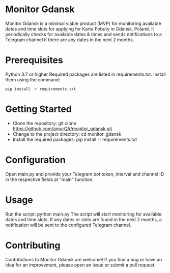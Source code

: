# Monitor Gdansk

Monitor Gdansk is a minimal viable product (MVP) for monitoring available dates and time slots for applying for Karta Pobuty in Gdansk, Poland. It periodically checks for available dates & times and sends notifications to a Telegram channel if there are any dates in the next 2 months.

# Prerequisites
Python 3.7 or higher
Required packages are listed in requirements.txt. Install them using the command: 

`pip install -r requirements.txt`

# Getting Started

* Clone the repository: git clone https://github.com/amurQA/monitor_gdansk.git
* Change to the project directory: cd monitor_gdansk
* Install the required packages: pip install -r requirements.txt

# Configuration

Open main.py and provide your Telegram bot token, interval and channel ID in the respective fields at "main" function.

# Usage

Run the script: python main.py
The script will start monitoring for available dates and time slots.
If any dates or slots are found in the next 2 months, a notification will be sent to the configured Telegram channel.

# Contributing

Contributions to Monitor Gdansk are welcome! If you find a bug or have an idea for an improvement, please open an issue or submit a pull request.

